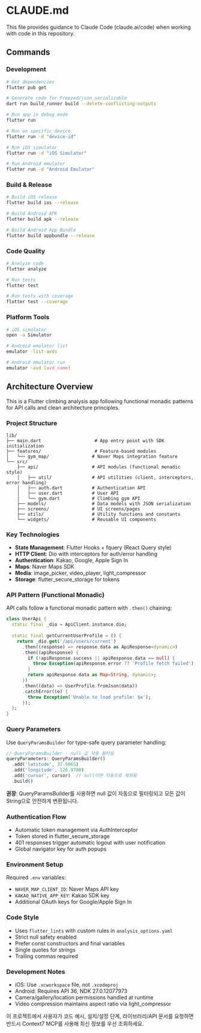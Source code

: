 # CLAUDE.md

This file provides guidance to Claude Code (claude.ai/code) when working with code in this repository.

## Commands

### Development
```bash
# Get dependencies
flutter pub get

# Generate code for Freezed/json_serializable
dart run build_runner build --delete-conflicting-outputs

# Run app in debug mode
flutter run

# Run on specific device
flutter run -d "device-id"

# Run iOS simulator
flutter run -d "iOS Simulator"

# Run Android emulator  
flutter run -d "Android Emulator"
```

### Build & Release
```bash
# Build iOS release
flutter build ios --release

# Build Android APK
flutter build apk --release

# Build Android App Bundle
flutter build appbundle --release
```

### Code Quality
```bash
# Analyze code
flutter analyze

# Run tests
flutter test

# Run tests with coverage
flutter test --coverage
```

### Platform Tools
```bash
# iOS simulator
open -a Simulator

# Android emulator list
emulator -list-avds

# Android emulator run
emulator -avd [avd_name]
```

## Architecture Overview

This is a Flutter climbing analysis app following functional monadic patterns for API calls and clean architecture principles.

### Project Structure
```
lib/
├── main.dart                    # App entry point with SDK initialization
├── features/                    # Feature-based modules
│   └── gym_map/                # Naver Maps integration feature
└── src/
    ├── api/                    # API modules (functional monadic style)
    │   ├── util/               # API utilities (client, interceptors, error handling)
    │   ├── auth.dart           # Authentication API
    │   ├── user.dart           # User API
    │   └── gym.dart            # Climbing gym API
    ├── models/                 # Data models with JSON serialization
    ├── screens/                # UI screens/pages
    ├── utils/                  # Utility functions and constants
    └── widgets/                # Reusable UI components
```

### Key Technologies
- **State Management**: Flutter Hooks + fquery (React Query style)
- **HTTP Client**: Dio with interceptors for auth/error handling
- **Authentication**: Kakao, Google, Apple Sign In
- **Maps**: Naver Maps SDK
- **Media**: image_picker, video_player, light_compressor
- **Storage**: flutter_secure_storage for tokens

### API Pattern (Functional Monadic)
API calls follow a functional monadic pattern with `.then()` chaining:

```dart
class UserApi {
  static final _dio = ApiClient.instance.dio;
  
  static final getCurrentUserProfile = () {
    return _dio.get('/api/users/current')
      .then((response) => response.data as ApiResponse<dynamic>)
      .then((apiResponse) {
        if (!apiResponse.success || apiResponse.data == null) {
          throw Exception(apiResponse.error ?? 'Profile fetch failed');
        }
        return apiResponse.data as Map<String, dynamic>;
      })
      .then((data) => UserProfile.fromJson(data))
      .catchError((e) {
        throw Exception('Unable to load profile: $e');
      });
  };
}
```

### Query Parameters
Use `QueryParamsBuilder` for type-safe query parameter handling:

```dart
// QueryParamsBuilder - null 값 자동 필터링
queryParameters: QueryParamsBuilder()
  .add('latitude', 37.5665)
  .add('longitude', 126.9780)
  .add('cursor', cursor)  // null이면 자동으로 제외됨
  .build()
```

**권장**: QueryParamsBuilder를 사용하면 null 값이 자동으로 필터링되고 모든 값이 String으로 안전하게 변환됩니다.

### Authentication Flow
- Automatic token management via AuthInterceptor
- Token stored in flutter_secure_storage
- 401 responses trigger automatic logout with user notification
- Global navigator key for auth popups

### Environment Setup
Required `.env` variables:
- `NAVER_MAP_CLIENT_ID`: Naver Maps API key
- `KAKAO_NATIVE_APP_KEY`: Kakao SDK key
- Additional OAuth keys for Google/Apple Sign In

### Code Style
- Uses `flutter_lints` with custom rules in `analysis_options.yaml`
- Strict null safety enabled
- Prefer const constructors and final variables
- Single quotes for strings
- Trailing commas required

### Development Notes
- iOS: Use `.xcworkspace` file, not `.xcodeproj`
- Android: Requires API 36, NDK 27.0.12077973
- Camera/gallery/location permissions handled at runtime
- Video compression maintains aspect ratio via light_compressor

이 프로젝트에서 사용자가 코드 예시, 설치/설정 단계, 라이브러리/API 문서를 요청하면 반드시 Context7 MCP를 사용해 최신 정보를 우선 조회하세요.

